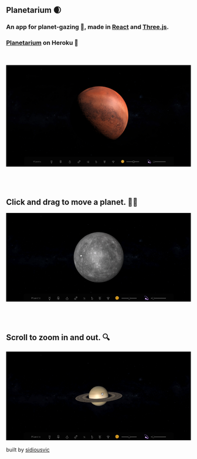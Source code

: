 ## Planetarium 🌒

### An app for planet-gazing 🌌, made in [React](https://reactjs.org/) and [Three.js](https://threejs.org/).

### [Planetarium](https://sidiousvic-planetarium.herokuapp.com/) on Heroku 💫

<br></br>
<img src="./public/screen.png"></img>
<br></br>
<br></br>

## Click and drag to move a planet. ✋🏼

<img src="./public/grab-screen.gif"></img>
<br></br>
<br></br>

## Scroll to zoom in and out. 🔍

<img src="./public/zoom-screen.gif"></img>

built by [sidiousvic](https://github.com/sidiousvic)
